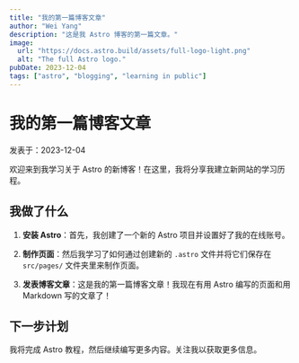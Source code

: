```yaml
---
title: "我的第一篇博客文章"
author: "Wei Yang"
description: "这是我 Astro 博客的第一篇文章。"
image:
  url: "https://docs.astro.build/assets/full-logo-light.png"
  alt: "The full Astro logo."
pubDate: 2023-12-04
tags: ["astro", "blogging", "learning in public"]
---
```


# 我的第一篇博客文章

发表于：2023-12-04

欢迎来到我学习关于 Astro 的新博客！在这里，我将分享我建立新网站的学习历程。

## 我做了什么

1. **安装 Astro**：首先，我创建了一个新的 Astro 项目并设置好了我的在线账号。

2. **制作页面**：然后我学习了如何通过创建新的 `.astro` 文件并将它们保存在 `src/pages/` 文件夹里来制作页面。

3. **发表博客文章**：这是我的第一篇博客文章！我现在有用 Astro 编写的页面和用 Markdown 写的文章了！

## 下一步计划

我将完成 Astro 教程，然后继续编写更多内容。关注我以获取更多信息。
